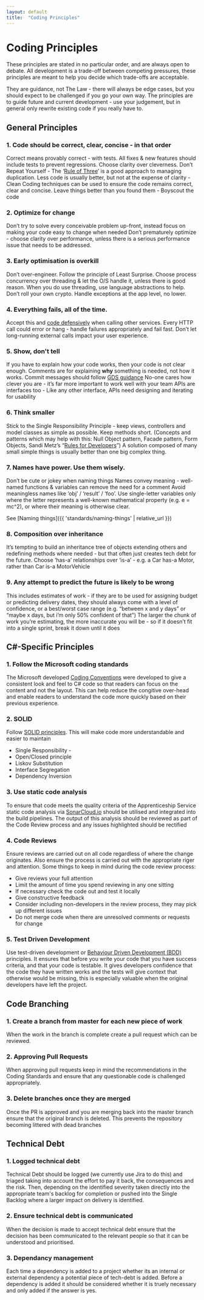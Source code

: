 ```yaml
---
layout: default
title:  "Coding Principles"
---
```


# Coding Principles

These principles are stated in no particular order, and are always open to debate. All development is a trade-off between competing pressures, these principles are meant to help you decide which trade-offs are acceptable.

They are guidance, not The Law - there will always be edge cases, but you should expect to be challenged if you go your own way. The principles are to guide future and current development - use your judgement, but in general only rewrite existing code if you really have to.

## General Principles

### 1. Code should be correct, clear, concise - in that order

Correct means provably correct - with tests. All fixes & new features should include tests to prevent regressions.
Choose clarity over cleverness.
Don’t Repeat Yourself - The ‘[Rule of Three](https://en.wikipedia.org/wiki/Rule_of_three_(computer_programming))’ is a good approach to managing duplication. Less code is usually better, but not at the expense of clarity - Clean Coding techniques can be used to ensure the code remains correct, clear and concise.
Leave things better than you found them - Boyscout the code

### 2. Optimize for change
Don’t try to solve every conceivable problem up-front, instead focus on making your code easy to change when needed
Don’t prematurely optimize - choose clarity over performance, unless there is a serious performance issue that needs to be addressed.

### 3. Early optimisation is overkill
Don’t over-engineer. Follow the principle of Least Surprise. Choose process
concurrency over threading & let the O/S handle it, unless there is good reason.
When you do use threading, use language abstractions to help. Don’t roll your
own crypto. Handle exceptions at the app level, no lower.

### 4. Everything fails, all of the time.
Accept this and [code defensively](https://en.wikipedia.org/wiki/Defensive_programming) when calling other services.
Every HTTP call could error or hang - handle failures appropriately and fail fast. Don’t let long-running external calls impact your user experience.

### 5. Show, don't tell
If you have to explain how your code works, then your code is not clear enough.
Comments are for explaining <strong>why</strong> something is needed, not how it works.
Commit messages should follow [GDS guidance](https://github.com/alphagov/styleguides/blob/master/git.md)
No-one cares how clever you are - it’s far more important to work well with your team
APIs are interfaces too - Like any other interface, APIs need designing and iterating for usability

### 6. Think smaller
Stick to the Single Responsibility Principle - keep views, controllers and model classes as simple as possible. Keep methods short. (Concepts and patterns which may help with this: Null Object pattern, Facade pattern, Form Objects, Sandi Metz’s “[Rules for Developers](https://robots.thoughtbot.com/sandi-metz-rules-for-developers)”)
A solution composed of many small simple things is usually better than one big complex thing.

### 7. Names have power. Use them wisely.
Don’t be cute or jokey when naming things
Names convey meaning - well-named functions & variables can remove the need for a comment
Avoid meaningless names like ‘obj’ / ‘result’ / ‘foo’.
Use single-letter variables only where the letter represents a well-known mathematical property (e.g. e = mc^2), or where their meaning is otherwise clear.


See [Naming things]({{ 'standards/naming-things' | relative_url  }})

### 8. Composition over inheritance
It’s tempting to build an inheritance tree of objects extending others and redefining methods where needed - but that often just creates tech debt for the future. Choose ‘has-a’ relationships over ‘is-a’ - e.g. a Car has-a Motor, rather than Car is-a MotorVehicle

### 9. Any attempt to predict the future is likely to be wrong
This includes estimates of work - if they are to be used for assigning budget or predicting delivery dates, they should always come with a level of confidence, or a best/worst case range (e.g. “between x and y days” or “maybe x days, but i’m only 50% confident of that”)
The larger the chunk of work you’re estimating, the more inaccurate you will be - so if it doesn’t fit into a single sprint, break it down until it does

## C#-Specific Principles

### 1. Follow the Microsoft coding standards
The Microsoft developed [Coding Conventions](https://docs.microsoft.com/en-us/dotnet/csharp/programming-guide/inside-a-program/coding-conventions) were  developed to give a consistent look and feel to C# code so that readers can focus on the content and not the layout. This can help reduce the congitive over-head and enable readers to understand the code more quickly based on their previous experience.

### 2. SOLID
Follow [SOLID principles](https://en.wikipedia.org/wiki/SOLID). This will make code more understandable and easier to maintain
* Single Responsibility - 
* Open/Closed principle
* Liskov Substitution
* Interface Segregation
* Dependency Inversion

### 3. Use static code analysis
To ensure that code meets the quality criteria of the Apprenticeship Service static code analysis via [SonarCloud.io](https://sonarcloud.io/organizations/educationandskillsfundingagency/projects) should be utilised and integrated into the build pipelines. The output of this analysis should be reviewed as part of the Code Review process and any issues highlighted should be rectified

### 4. Code Reviews
Ensure reviews are carried out on all code regardless of where the change originates. Also ensure the process is carried out with the appropriate riger and attention. Some things to keep in mind during the code review process:

* Give reviews your full attention
* Limit the amount of time you spend reviewing in any one sitting
* If necessary check the code out and test it locally
* Give constructive feedback
* Consider including non-developers in the review process, they may pick up different issues
* Do not merge code when there are unresolved comments or requests for change

### 5. Test Driven Development
Use test-driven development or [Behaviour Driven Development (BDD)](http://dannorth.net/introducing-bdd/) principles. It ensures that before you write your code that you have success criteria, and that your code is testable. It gives developers confidence that the code they have written works and the tests will give context that otherwise would be missing, this is especially valuable when the original developers have left the project.

## Code Branching

### 1. Create a branch from master for each new piece of work
When the work in the branch is complete create a pull request which can be reviewed.

### 2. Approving Pull Requests
When approving pull requests keep in mind the recommendations in the Coding Standards and ensure that any questionable code is challenged appropriately.

### 3. Delete branches once they are merged
Once the PR is approved and you are merging back into the master branch ensure that the original branch is deleted. This prevents the repository becoming littered with dead branches

## Technical Debt

### 1. Logged technical debt 
Technical Debt should be logged (we currently use Jira to do this) and triaged taking into account the effort to pay it back, the consequences and the risk. Then, depending on the identified severity taken directly into the appropriate team's backlog for completion or pushed into the Single Backlog where a larger impact on delivery is identified.

### 2. Ensure technical debt is communicated
When the decision is made to accept technical debt ensure that the decision has been communicated to the relevant people so that it can be understood and prioritised.

### 3. Dependancy management
Each time a dependency is added to a project whether its an internal or external dependency a potential piece of tech-debt is added. Before a dependency is added it should be considered whether it is truely necessary and only added if the answer is yes.
